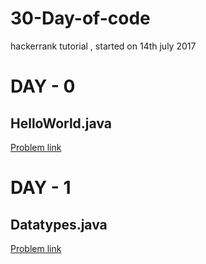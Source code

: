 # 30-Day-of-code
hackerrank tutorial , started on 14th july 2017 

# DAY - 0
## HelloWorld.java
[Problem link](https://www.hackerrank.com/challenges/30-hello-world/problem)

# DAY - 1
## Datatypes.java
[Problem link](https://www.hackerrank.com/challenges/30-data-types/problem)